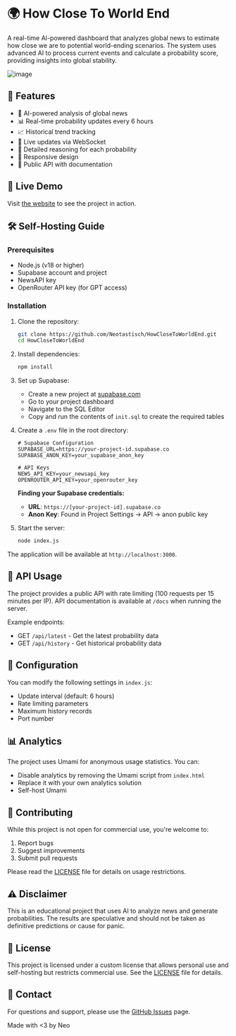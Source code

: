 # 🌍 How Close To World End

A real-time AI-powered dashboard that analyzes global news to estimate how close we are to potential world-ending scenarios. The system uses advanced AI to process current events and calculate a probability score, providing insights into global stability.

![image](https://github.com/user-attachments/assets/cf36a1b5-3747-448b-800e-83ea6cfc1d91)

## 🌟 Features

- 🤖 AI-powered analysis of global news
- 📊 Real-time probability updates every 6 hours
- 📈 Historical trend tracking
- 🔄 Live updates via WebSocket
- 🎯 Detailed reasoning for each probability
- 📱 Responsive design
- 🔌 Public API with documentation

## 🚀 Live Demo

Visit [the website](https://worldend.neoserver.dev) to see the project in action.

## 🛠️ Self-Hosting Guide

### Prerequisites

- Node.js (v18 or higher)
- Supabase account and project
- NewsAPI key
- OpenRouter API key (for GPT access)

### Installation

1. Clone the repository:
   ```bash
   git clone https://github.com/Neotastisch/HowCloseToWorldEnd.git
   cd HowCloseToWorldEnd
   ```

2. Install dependencies:
   ```bash
   npm install
   ```

3. Set up Supabase:
   - Create a new project at [supabase.com](https://supabase.com)
   - Go to your project dashboard
   - Navigate to the SQL Editor
   - Copy and run the contents of `init.sql` to create the required tables

4. Create a `.env` file in the root directory:
   ```env
   # Supabase Configuration
   SUPABASE_URL=https://your-project-id.supabase.co
   SUPABASE_ANON_KEY=your_supabase_anon_key

   # API Keys
   NEWS_API_KEY=your_newsapi_key
   OPENROUTER_API_KEY=your_openrouter_key
   ```

   **Finding your Supabase credentials:**
   - **URL**: `https://[your-project-id].supabase.co`
   - **Anon Key**: Found in Project Settings → API → anon public key

5. Start the server:
   ```bash
   node index.js
   ```

The application will be available at `http://localhost:3000`.

## 📡 API Usage

The project provides a public API with rate limiting (100 requests per 15 minutes per IP). API documentation is available at `/docs` when running the server.

Example endpoints:
- GET `/api/latest` - Get the latest probability data
- GET `/api/history` - Get historical probability data

## 🔧 Configuration

You can modify the following settings in `index.js`:
- Update interval (default: 6 hours)
- Rate limiting parameters
- Maximum history records
- Port number

## 📊 Analytics

The project uses Umami for anonymous usage statistics. You can:
- Disable analytics by removing the Umami script from `index.html`
- Replace it with your own analytics solution
- Self-host Umami

## 🤝 Contributing

While this project is not open for commercial use, you're welcome to:
1. Report bugs
2. Suggest improvements
3. Submit pull requests

Please read the [LICENSE](LICENSE) file for details on usage restrictions.

## ⚠️ Disclaimer

This is an educational project that uses AI to analyze news and generate probabilities. The results are speculative and should not be taken as definitive predictions or cause for panic.

## 📄 License

This project is licensed under a custom license that allows personal use and self-hosting but restricts commercial use. See the [LICENSE](LICENSE) file for details.

## 📧 Contact

For questions and support, please use the [GitHub Issues](https://github.com/Neotastisch/HowCloseToWorldEnd/issues) page.

Made with <3 by Neo
 

